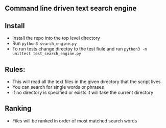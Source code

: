 ## Command line driven text search engine


## Install
- Install the repo into the top level directory
- Run `python3 search_engine.py`
- To run tests change directoy to the test fiule and run `python3 -m unittest test_search_engine.py`


## Rules:
- This will read all the text files in the given directory that the script lives
- You can search for single words or phrases
- if no directory is specified or exists it will take the current directory

## Ranking
- Files will be ranked in order of most matched search words

